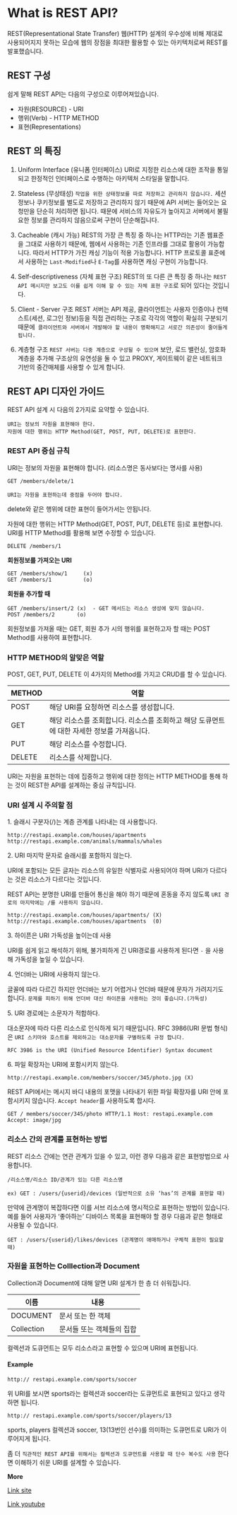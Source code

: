 # What is REST API?

REST(Representational State Transfer)
웹(HTTP) 설계의 우수성에 비해 제대로 사용되어지지 못하는 모습에 웹의 장점을 최대한 활용할 수 있는 아키텍처로써 REST를 발표했습니다.

## REST 구성

쉽게 말해 REST API는 다음의 구성으로 이루어져있습니다.

- 자원(RESOURCE) - URI
- 행위(Verb) - HTTP METHOD
- 표현(Representations)

## REST 의 특징

1.  Uniform Interface (유니폼 인터페이스)
    URI로 지정한 리소스에 대한 조작을 통일되고 한정적인 인터페이스로 수행하는 아키텍처 스타일을 말합니다.

2.  Stateless (무상태성)
    `작업을 위한 상태정보를 따로 저장하고 관리하지 않습니다.`
    세션 정보나 쿠키정보를 별도로 저장하고 관리하지 않기 때문에 API 서버는 들어오는 요청만을 단순히 처리하면 됩니다.
    때문에 서비스의 자유도가 높아지고 서버에서 불필요한 정보를 관리하지 않음으로써 구현이 단순해집니다.

3.  Cacheable (캐시 가능)
    REST의 가장 큰 특징 중 하나는 HTTP라는 기존 웹표준을 그대로 사용하기 때문에, 웹에서 사용하는 기존 인프라를 그대로 활용이 가능합니다.
    따라서 HTTP가 가진 캐싱 기능이 적용 가능합니다. HTTP 프로토콜 표준에서 사용하는 `Last-Modified`나 `E-Tag`를 사용하면 캐싱 구현이 가능합니다.

4.  Self-descriptiveness (자체 표현 구조)
    REST의 또 다른 큰 특징 중 하나는 `REST API 메시지만 보고도 이를 쉽게 이해 할 수 있는 자체 표현 구조`로 되어 있다는 것입니다.

5.  Client - Server 구조
    REST 서버는 API 제공, 클라이언트는 사용자 인증이나 컨텍스트(세션, 로그인 정보)등을 직접 관리하는 구조로 각각의 역할이 확실히 구분되기 때문에` 클라이언트와 서버에서 개발해야 할 내용이 명확해지고 서로간 의존성이 줄어들게 됩니다.`

6.  계층형 구조
    `REST 서버는 다중 계층으로 구성될 수 있으며` 보안, 로드 밸런싱, 암호화 계층을 추가해 구조상의 유연성을 둘 수 있고 PROXY, 게이트웨이 같은 네트워크 기반의 중간매체를 사용할 수 있게 합니다.

## REST API 디자인 가이드

REST API 설계 시 다음의 2가지로 요약할 수 있습니다.

```
URI는 정보의 자원을 표현해야 한다.
자원에 대한 행위는 HTTP Method(GET, POST, PUT, DELETE)로 표현한다.
```

### REST API 중심 규칙

URI는 정보의 자원을 표현해야 합니다. (리소스명은 동사보다는 명사를 사용)

```
GET /members/delete/1
```

`URI는 자원을 표현하는데 중점을 두어야 합니다.`

delete와 같은 행위에 대한 표현이 들어가서는 안됩니다.

자원에 대한 행위는 HTTP Method(GET, POST, PUT, DELETE 등)로 표현합니다. URI를 HTTP Method를 활용해 보면 수정할 수 있습니다.

```
DELETE /members/1
```

**회원정보를 가져오는 URI**

```
GET /members/show/1     (x)
GET /members/1          (o)
```

**회원을 추가할 때**

```
GET /members/insert/2 (x)  - GET 메서드는 리소스 생성에 맞지 않습니다.
POST /members/2       (o)
```

회원정보를 가져올 때는 GET, 회원 추가 시의 행위를 표현하고자 할 때는 POST Method를 사용하여 표현합니다.

### HTTP METHOD의 알맞은 역할

POST, GET, PUT, DELETE 이 4가지의 Method를 가지고 CRUD를 할 수 있습니다.

| METHOD | 역할                                                                                       |
| ------ | ------------------------------------------------------------------------------------------ |
| POST   | 해당 URI를 요청하면 리소스를 생성합니다.                                                   |
| GET    | 해당 리소스를 조회합니다. 리소스를 조회하고 해당 도큐먼트에 대한 자세한 정보를 가져옵니다. |
| PUT    | 해당 리소스를 수정합니다.                                                                  |
| DELETE | 리소스를 삭제합니다.                                                                       |

URI는 자원을 표현하는 데에 집중하고 행위에 대한 정의는 HTTP METHOD를 통해 하는 것이 REST한 API를 설계하는 중심 규칙입니다.

### URI 설계 시 주의할 점

1\. 슬래시 구분자(/)는 계층 관계를 나타내는 데 사용합니다.

```
http://restapi.example.com/houses/apartments
http://restapi.example.com/animals/mammals/whales
```

2\. URI 마지막 문자로 슬래시를 포함하지 않는다.

URI에 포함되는 모든 글자는 리소스의 유일한 식별자로 사용되어야 하며 URI가 다르다는 것은 리소스가 다르다는 것입니다.

REST API는 분명한 URI를 만들어 통신을 해야 하기 때문에 혼동을 주지 않도록 `URI 경로의 마지막에는 /를 사용하지 않습니다.`

```
http://restapi.example.com/houses/apartments/ (X)
http://restapi.example.com/houses/apartments  (0)
```

3\. 하이픈은 URI 가독성을 높이는데 사용

URI를 쉽게 읽고 해석하기 위해, 불가피하게 긴 URI경로를 사용하게 된다면 `-` 을 사용해 가독성을 높일 수 있습니다.

4\. 언더바는 URI에 사용하지 않는다.

글꼴에 따라 다르긴 하지만 언더바는 보기 어렵거나 언더바 때문에 문자가 가려지기도 합니다. `문제를 피하기 위해 언더바 대신 하이픈을 사용하는 것이 좋습니다.(가독성)`

5\. URI 경로에는 소문자가 적합하다.

대소문자에 따라 다른 리소스로 인식하게 되기 때문입니다. RFC 3986(URI 문법 형식)은 `URI 스키마와 호스트를 제외하고는 대소문자를 구별하도록 규정 합니다.`

```
RFC 3986 is the URI (Unified Resource Identifier) Syntax document
```

6\. 파일 확장자는 URI에 포함시키지 않는다.

```
http://restapi.example.com/members/soccer/345/photo.jpg (X)
```

REST API에서는 메시지 바디 내용의 포맷을 나타내기 위한 파일 확장자를 URI 안에 포함시키지 않습니다. `Accept header`를 사용하도록 합시다.

```
GET / members/soccer/345/photo HTTP/1.1 Host: restapi.example.com Accept: image/jpg
```

### 리소스 간의 관계를 표현하는 방법

REST 리소스 간에는 연관 관계가 있을 수 있고, 이런 경우 다음과 같은 표현방법으로 사용합니다.

```
/리소스명/리소스 ID/관계가 있는 다른 리소스명

ex) GET : /users/{userid}/devices (일반적으로 소유 ‘has’의 관계를 표현할 때)
```

만약에 관계명이 복잡하다면 이를 서브 리소스에 명시적으로 표현하는 방법이 있습니다. 예를 들어 사용자가 ‘좋아하는’ 디바이스 목록을 표현해야 할 경우 다음과 같은 형태로 사용될 수 있습니다.

```
GET : /users/{userid}/likes/devices (관계명이 애매하거나 구체적 표현이 필요할 때)
```

### 자원을 표현하는 Colllection과 Document

Collection과 Document에 대해 알면 URI 설계가 한 층 더 쉬워집니다.

| 이름       | 내용                      |
| ---------- | ------------------------- |
| DOCUMENT   | 문서 또는 한 객체         |
| Collection | 문서들 또는 객체들의 집합 |

컬렉션과 도큐먼트는 모두 리소스라고 표현할 수 있으며 URI에 표현됩니다.

#### Example

```
http:// restapi.example.com/sports/soccer
```

위 URI를 보시면 sports라는 컬렉션과 soccer라는 도큐먼트로 표현되고 있다고 생각하면 됩니다.

```
http:// restapi.example.com/sports/soccer/players/13
```

sports, players 컬렉션과 soccer, 13(13번인 선수)를 의미하는 도큐먼트로 URI가 이루어지게 됩니다.

좀 더 `직관적인 REST API를 위해서는 컬렉션과 도큐먼트를 사용할 때 단수 복수도 사용` 한다면 이해하기 쉬운 URI를 설계할 수 있습니다.

**More**

[Link site](https://meetup.toast.com/posts/92)

[Link youtube](https://www.youtube.com/watch?v=iOueE9AXDQQ&t=3s)
